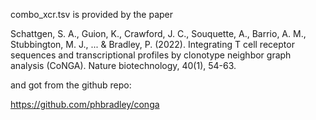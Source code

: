 combo_xcr.tsv is provided by the paper

Schattgen, S. A., Guion, K., Crawford, J. C., Souquette, A., Barrio, A. M., Stubbington, M. J., ... & Bradley, P. (2022). Integrating T cell receptor sequences and transcriptional profiles by clonotype neighbor graph analysis (CoNGA). Nature biotechnology, 40(1), 54-63.

and got from the github repo:

https://github.com/phbradley/conga
